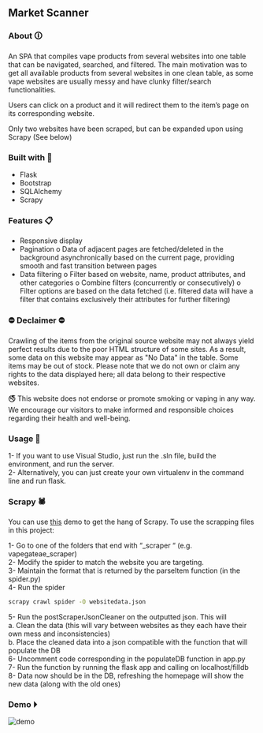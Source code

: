 ## Market Scanner

### About 🛈
An SPA that compiles vape products from several websites into one table that can be navigated, searched, and filtered. The main motivation was to get all available products from several websites in one clean table, as some vape websites are usually messy and have clunky filter/search functionalities.

Users can click on a product and it will redirect them to the item’s page on its corresponding website. 

Only two websites have been scraped, but can be expanded upon using Scrapy (See below)

### Built with 🔧
- Flask
- Bootstrap
- SQLAlchemy
- Scrapy

### Features 📋
-	Responsive display
-	Pagination
  o	Data of adjacent pages are fetched/deleted in the background asynchronically based on the current page, providing smooth and fast transition between pages
-	Data filtering
  o	Filter based on website, name, product attributes, and other categories
  o	Combine filters (concurrently or consecutively)
  o	Filter options are based on the data fetched (i.e. filtered data will have a filter that contains exclusively their attributes for further filtering)


### ⛔ Declaimer ⛔
Crawling of the items from the original source website may not always yield perfect results due to the poor HTML structure of some sites. As a result, some data on this website may appear as "No Data" in the table. Some items may be out of stock.
Please note that we do not own or claim any rights to the data displayed here; all data belong to their respective websites.

🚭 This website does not endorse or promote smoking or vaping in any way. We encourage our visitors to make informed and responsible choices regarding their health and well-being.

### Usage 🧮
1-	If you want to use Visual Studio, just run the .sln file, build the environment, and run the server.\
2-	Alternatively, you can just create your own virtualenv in the command line and run flask.

### Scrapy 🕷
You can use [this](https://thepythonscrapyplaybook.com/scrapy-beginners-guide/) demo to get the hang of Scrapy.
To use the scrapping files in this project:

1-	Go to one of the folders that end with “_scraper “ (e.g. vapegateae_scraper)\
2-	Modify the spider to match the website you are targeting.\
3-	Maintain the format that is returned by the parseItem function (in the spider.py)\
4-	Run the spider
```sh
scrapy crawl spider -O websitedata.json
```
5-	Run the postScraperJsonCleaner on the outputted json. This will\
  a.	Clean the data (this will vary between websites as they each have their own mess and inconsistencies)\
  b.	Place the cleaned data into a json compatible with the function that will populate the DB\
6-	Uncomment code corresponding in the populateDB function in app.py\
7-	Run the function by running the flask app and calling on localhost/filldb\
8-	Data now should be in the DB, refreshing the homepage will show the new data (along with the old ones)



### Demo ⏵
![demo](https://github.com/moustafa2121/MarketScanner/blob/master/demo.gif)

